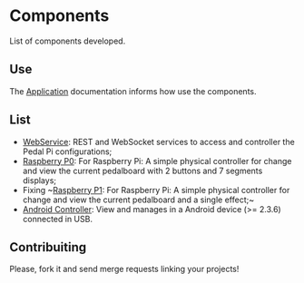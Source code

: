 # Components

List of components developed.

## Use

The [Application](http://pedalpi-application.readthedocs.io/en/latest/) documentation informs how use the components.

## List

* [WebService](https://github.com/PedalPi/WebService): REST and WebSocket services to access and controller the Pedal Pi configurations;
* [Raspberry P0](https://github.com/PedalPi/Raspberry-P0): For Raspberry Pi: A simple physical controller for change and view the current pedalboard with 2 buttons and 7 segments displays;
* Fixing ~[Raspberry P1](https://github.com/PedalPi/Raspberry-P1): For Raspberry Pi: A simple physical controller for change and view the current pedalboard and a single effect;~
* [Android Controller](https://github.com/PedalPi/Android-Controller): View and manages in a Android device (>= 2.3.6) connected in USB.

## Contribuiting

Please, fork it and send merge requests linking your projects!

